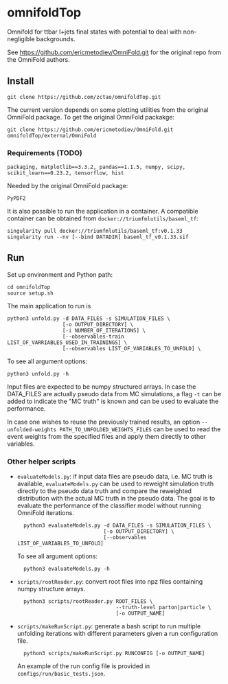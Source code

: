 # omnifoldTop

Omnifold for ttbar l+jets final states with potential to deal with non-negligible backgrounds.

See https://github.com/ericmetodiev/OmniFold.git for the original repo from the OmniFold authors.

## Install

    git clone https://github.com/zctao/omnifoldTop.git
    
The current version depends on some plotting utilities from the original OmniFold package. 
To get the original OmniFold packakge:

    git clone https://github.com/ericmetodiev/OmniFold.git omnifoldTop/external/OmniFold

### Requirements (TODO)

    packaging, matplotlib==3.3.2, pandas==1.1.5, numpy, scipy, scikit_learn==0.23.2, tensorflow, hist
    
Needed by the original OmniFold package:

    PyPDF2
    
It is also possible to run the application in a container. 
A compatible container can be obtained from `docker://triumfmlutils/baseml_tf`:

    singularity pull docker://triumfmlutils/baseml_tf:v0.1.33
    singularity run --nv [--bind DATADIR] baseml_tf_v0.1.33.sif

## Run

Set up environment and Python path:

    cd omnifoldTop
    source setup.sh
    
The main application to run is

    python3 unfold.py -d DATA_FILES -s SIMULATION_FILES \
                      [-o OUTPUT_DIRECTORY] \
                      [-i NUMBER_OF_ITERATIONS] \
                      [--observables-train LIST_OF_VARRIABLES_USED_IN_TRAININGS] \
                      [--observables LIST_OF_VARIABLES_TO_UNFOLD] \
                      
                      
To see all argument options:

    python3 unfold.py -h

Input files are expected to be numpy structured arrays. In case the DATA_FILES are actually pseudo data from MC simulations, a flag `-t` can be added to indicate the "MC truth" is known and can be used to evaluate the performance.

In case one wishes to reuse the previously trained results, an option `--unfolded-weights PATH_TO_UNFOLDED_WEIGHTS_FILES` can be used to read the event weights from the specified files and apply them directly to other variables.

### Other helper scripts

- `evaluateModels.py`: if input data files are pseudo data, i.e. MC truth is available, `evaluateModels.py` can be used to reweight simulation truth directly to the pseudo data truth and compare the reweighted distribution with the actual MC truth in the pseudo data. The goal is to evaluate the performance of the classifier model without running OmniFold iterations.

        python3 evaluateModels.py -d DATA_FILES -s SIMULATION_FILES \
                                  [-o OUTPUT_DIRECTORY] \
                                  [--observables LIST_OF_VARIABLES_TO_UNFOLD]

    To see all argument options:

        python3 evaluateModels.py -h

- `scripts/rootReader.py`: convert root files into npz files containing numpy structure arrays.

        python3 scripts/rootReader.py ROOT_FILES \
                                      --truth-level parton|particle \
                                      [-o OUTPUT_NAME]

- `scripts/makeRunScript.py`: generate a bash script to run multiple unfolding iterations with different parameters given a run configuration file.

        python3 scripts/makeRunScript.py RUNCONFIG [-o OUTPUT_NAME]

    An example of the run config file is provided in `configs/run/basic_tests.json`.
